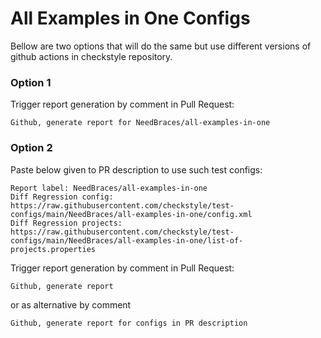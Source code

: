 # All Examples in One Configs

Bellow are two options that will do the same but use different versions
of github actions in checkstyle repository.


### Option 1
Trigger report generation by comment in Pull Request:
```
Github, generate report for NeedBraces/all-examples-in-one
```

### Option 2

Paste below given to PR description to use such test configs:
```
Report label: NeedBraces/all-examples-in-one
Diff Regression config: https://raw.githubusercontent.com/checkstyle/test-configs/main/NeedBraces/all-examples-in-one/config.xml
Diff Regression projects: https://raw.githubusercontent.com/checkstyle/test-configs/main/NeedBraces/all-examples-in-one/list-of-projects.properties
```

Trigger report generation by comment in Pull Request:
```
Github, generate report
```
or as alternative by comment
```
Github, generate report for configs in PR description
```
